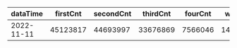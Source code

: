 |dataTime|firstCnt|secondCnt|thirdCnt|fourCnt|winCnt|vrate|wrate|
|-|-|-|-|-|-|-|-|
|2022-11-11|45123817|44693997|33676869|7566046|1426629|87.1%|2.8%|